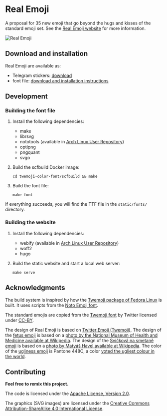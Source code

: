 # Real Emoji

A proposal for 35 new emoji that go beyond the hugs and kisses of the standard
emoji set. See the [Real Emoji website](https://emoji.now/) for more
information.

![Real Emoji](./screenshots/real-emoji.png)

## Download and installation

Real Emoji are available as:

- Telegram stickers: [download](TODO/stickers)
- font file: [download and installation instructions](https://emoji.now/font/)

## Development

### Building the font file

1. Install the following dependencies:

    - make
    - librsvg
    - nototools (available in [Arch Linux User
      Repository](https://aur.archlinux.org/packages/nototools-git/))
    - optipng
    - pngquant
    - svgo

2. Build the scfbuild Docker image:

    ```
    cd twemoji-color-font/scfbuild && make
    ```

3. Build the font file:

    ```
    make font
    ```

If everything succeeds, you will find the TTF file in the `static/fonts/`
directory.

### Building the website

1. Install the following dependencies:

    - webify (available in [Arch Linux User
      Repository](https://aur.archlinux.org/packages/webify/))
    - woff2
    - hugo

2. Build the static website and start a local web server:

    ```
    make serve
    ```

## Acknowledgments

The build system is inspired by how the [Twemoji package of Fedora
Linux](https://src.fedoraproject.org/rpms/twitter-twemoji-fonts) is built. It
uses scripts from the [Noto Emoji
font](https://github.com/googlei18n/noto-emoji).

The standard emojis are copied from the [Twemoji
font](https://twitter.github.io/twemoji/) by Twitter licensed under
[CC-BY](http://creativecommons.org/licenses/by-sa/4.0/).

The design of Real Emoji is based on [Twitter Emoji
(Twemoji)](https://twitter.github.io/twemoji/). The design of the [fetus
emoji](./static/svg/fetus.svg) is based on a [photo by the National Museum of
Health and Medicine available at
Wikipedia](https://en.wikipedia.org/wiki/File:Fetus_3_months.jpg). The design of
the [Svíčková na smetaně emoji](./static/svg/svickova.svg) is based on a [photo
by Matyáš Havel available at
Wikipedia](https://en.wikipedia.org/wiki/Sv%C3%AD%C4%8Dkov%C3%A1#/media/File:Sv%C3%AD%C4%8Dkov%C3%A1_na_smetan%C4%9B.JPG). The
color of the [ugliness emoji](./static/svg/ugly.svg) is Pantone 448C, a color
[voted the ugliest colour in the
world](https://www.theguardian.com/fashion/2016/jun/08/stylewatch-pantone-448c-ugliest-colour-world-opaque-couche-australian-smokers-fashion).

## Contributing

__Feel free to remix this project.__

The code is licensed under the [Apache License, Version
2.0](http://www.apache.org/licenses/LICENSE-2.0).

The graphics (SVG images) are licensed under the [Creative Commons
Attribution-ShareAlike 4.0 International
License](http://creativecommons.org/licenses/by-sa/4.0/).
